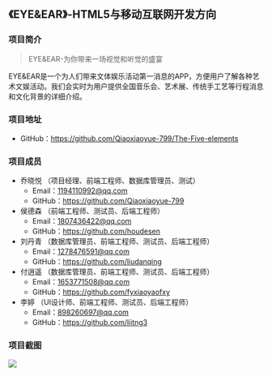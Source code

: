 ## 《EYE&EAR》-HTML5与移动互联网开发方向

### 项目简介

>EYE&EAR-为你带来一场视觉和听觉的盛宴

EYE&EAR是一个为人们带来文体娱乐活动第一消息的APP，方便用户了解各种艺术文娱活动。我们会实时为用户提供全国音乐会、艺术展、传统手工艺等行程消息和文化背景的详细介绍。

### 项目地址
  - GitHub：https://github.com/Qiaoxiaoyue-799/The-Five-elements

### 项目成员
* 乔晓悦 （项目经理、前端工程师、数据库管理员、测试）
    * Email：1194110992@qq.com
    * GitHub：https://github.com/Qiaoxiaoyue-799
* 侯德森 （前端工程师、测试员、后端工程师）
    * Email：1807436422@qq.com
    * GitHub：https://github.com/houdesen
* 刘丹青 （数据库管理员、前端工程师、测试员、后端工程师）
    * Email：1278476591@qq.com
    * GitHub：https://github.com/liudanqing
* 付逍遥 （数据库管理员、前端工程师、测试员、后端工程师）
    * Email：1653771508@qq.com
    * GitHub：https://github.com/fyxiaoyaofxy
* 李婷 （UI设计师、前端工程师、测试员、后端工程师）
    * Email：898260697@qq.com
    * GitHub：https://github.com/liitng3
    
### 项目截图

![](http://upload-images.jianshu.io/upload_images/1874524-b9be15e31c25eba2.jpg?imageMogr2/auto-orient/strip%7CimageView2/2/w/1240)
